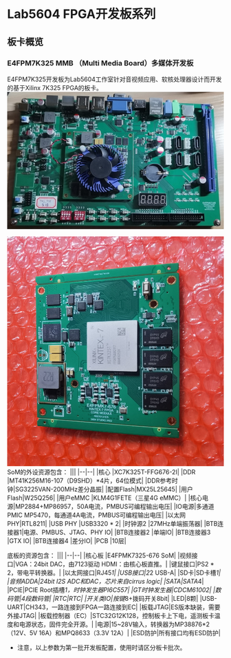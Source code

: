 # Lab5604 FPGA开发板系列
## 板卡概览
### E4FPM7K325 MMB （Multi Media Board）多媒体开发板
E4FPM7K325开发板为Lab5604工作室针对音视频应用、软核处理器设计而开发的基于Xilinx 7K325 FPGA的板卡。
![](./e4fpm7k325_mmb/image/IMG_20230705_160351.jpg )

![](./e4fpm7k325_mmb/image/IMG_20230705_160445.jpg)
SoM的外设资源包含：
|||
|--|--|
|核心	   |XC7K325T-FFG676-2I|
|DDR	   |MT41K256M16-107（D9SHD）*4片，64位模式|
|DDR参考时钟|SG3225VAN-200MHz差分晶振|
|配置Flash|MX25L25645|
|用户Flash|W25Q256|
|用户eMMC	|KLM4G1FETE（三星4G eMMC）|
|核心电源|MP2884+MP86957，50A电流，PMBUS可编程输出电压|
|IO电源|多通道PMIC MP5470，每通道4A电流，PMBUS可编程输出电压|
|以太网PHY|RTL8211|
|USB PHY	|USB3320 * 2|
|时钟源2	|27MHz单端振荡器|
|BTB连接器1|电源、PMBUS、JTAG、PHY IO|
|BTB连接器2  |单端IO|
|BTB连接器3  |GTX IO|
|BTB连接器4  |差分IO|
|PCB	   |10层|

底板的资源包含：
|||
|--|--|
|核心板	|E4FPMK7325-676 SoM|
|视频接口|VGA：24bit DAC，由7123驱动 HDMI：由核心板直推。|
|键鼠接口|PS2 * 2，带电平转换器。|
|以太网接口|RJ45*1|
|USB接口|2*2 USB-A|
|SD卡|SD卡槽*1|
|音频ADDA|24bit I2S ADC和DAC，芯片来自cirrus logic|
|SATA|SATA*4|
|PCIE|PCIE Root插槽*1，时钟发生器PI6C557|
|GT时钟发生器|CDCM61002|
|数码管|4段数码管|
|RTC|RTC|
|开关类IO|按键*8+拨码开关8bit|
|LED|8颗|
|USB-UART|CH343，一路连接到FPGA一路连接到EC|
|板载JTAG|ES版本缺装，需要外接JTAG|
|板载控制器（EC）|STC32G12K128，控制板卡上下电，遥测板卡温度和电源状态，固件完全开源。|
|电源|15~28V输入，转换器为MP38876*2（12V、5V 16A）和MPQ8633（3.3V 12A）|
|ESD防护|所有接口均有ESD防护|
* 注意，以上参数为第一批开发板配置，使用时请区分板卡批次。